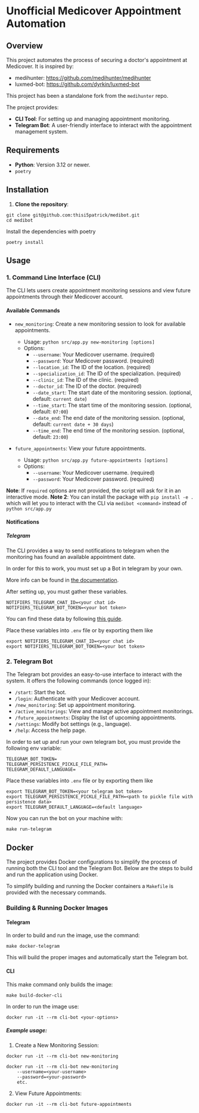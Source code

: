 # Unofficial Medicover Appointment Automation

## Overview
This project automates the process of securing a doctor's appointment at Medicover.
It is inspired by:
* medihunter: https://github.com/medihunter/medihunter
* luxmed-bot: https://github.com/dyrkin/luxmed-bot

This project has been a standalone fork from the `medihunter` repo.

The project provides:
- **CLI Tool**: For setting up and managing appointment monitoring.
- **Telegram Bot**: A user-friendly interface to interact with the appointment management system.

## Requirements
- **Python**: Version 3.12 or newer.
- `poetry`

## Installation

1. **Clone the repository**:
```shell
git clone git@github.com:thisi5patrick/medibot.git
cd medibot
```

Install the dependencies with poetry
```shell
poetry install
```

## Usage

### 1. Command Line Interface (CLI)

The CLI lets users create appointment monitoring sessions and view future appointments through their Medicover account.
#### Available Commands
* `new_monitoring`: Create a new monitoring session to look for available appointments.
  * Usage: `python src/app.py new-monitoring [options]`
  * Options:
    * `--username`: Your Medicover username. (required)
    * `--password`: Your Medicover password. (required)
    * `--location_id`: The ID of the location. (required)
    * `--specialization_id`: The ID of the specialization. (required)
    * `--clinic_id`: The ID of the clinic. (required)
    * `--doctor_id`: The ID of the doctor. (required)
    * `--date_start`: The start date of the monitoring session. (optional, default: `current date`)
    * `--time_start`: The start time of the monitoring session. (optional, default: `07:00`)
    * `--date_end`: The end date of the monitoring session. (optional, default: `current date + 30 days`)
    * `--time_end`: The end time of the monitoring session. (optional, default: `23:00`)


* `future_appointments`: View your future appointments.
  * Usage: `python src/app.py future-appointments [options]`
  * Options:
    * `--username`: Your Medicover username. (required)
    * `--password`: Your Medicover password. (required)

**Note**: If `required` options are not provided, the script will ask for it in an interactive mode.
**Note 2**: You can install the package with `pip install -e .` which will let you to interact with the CLI via `medibot <command>` instead of `python src/app.py`

#### Notifications

##### Telegram
The CLI provides a way to send notifications to telegram when the monitoring has found an available appointment date.

In order for this to work, you must set up a Bot in telegram by your own.

More info can be found in [the documentation](https://core.telegram.org/bots).

After setting up, you must gather these variables.
```shell
NOTIFIERS_TELEGRAM_CHAT_ID=<your chat id>
NOTIFIERS_TELEGRAM_BOT_TOKEN=<your bot token>
```

You can find these data by following [this guide](https://docs.tracardi.com/qa/how_can_i_get_telegram_bot/).

Place these variables into `.env` file or by exporting them like
```shell
export NOTIFIERS_TELEGRAM_CHAT_ID=<your chat id>
export NOTIFIERS_TELEGRAM_BOT_TOKEN=<your bot token>
```

### 2. Telegram Bot

The Telegram bot provides an easy-to-use interface to interact with the system. 
It offers the following commands (once logged in):

* `/start`: Start the bot.
* `/login`: Authenticate with your Medicover account.
* `/new_monitoring`: Set up appointment monitoring.
* `/active_monitorings`: View and manage active appointment monitorings.
* `/future_appointments`: Display the list of upcoming appointments.
* `/settings`: Modify bot settings (e.g., language).
* `/help`: Access the help page.

In order to set up and run your own telegram bot, you must provide the following env variable:
```shell
TELEGRAM_BOT_TOKEN=
TELEGRAM_PERSISTENCE_PICKLE_FILE_PATH=
TELEGRAM_DEFAULT_LANGUAGE=
```

Place these variables into `.env` file or by exporting them like
```shell
export TELEGRAM_BOT_TOKEN=<your telegram bot token>
export TELEGRAM_PERSISTENCE_PICKLE_FILE_PATH=<path to pickle file with persistence data>
export TELEGRAM_DEFAULT_LANGUAGE=<default language>
```

Now you can run the bot on your machine with:
```shell
make run-telegram
```

## Docker

The project provides Docker configurations to simplify the process of running both the CLI tool and the Telegram Bot. 
Below are the steps to build and run the application using Docker.

To simplify building and running the Docker containers a `Makefile` is provided with
the necessary commands.

### Building & Running Docker Images

#### Telegram

In order to build and run the image, use the command:

```shell
make docker-telegram
```

This will build the proper images and automatically start the Telegram bot.

#### CLI

This make command only builds the image:
```shell
make build-docker-cli
```

In order to run the image use:
```shell
docker run -it --rm cli-bot <your-options>
```

##### Example usage:
1. Create a New Monitoring Session:
```shell
docker run -it --rm cli-bot new-monitoring
```
```shell
docker run -it --rm cli-bot new-monitoring
    --username=<your-username>
    --password=<your-password>
    etc.
```

2. View Future Appointments:
```shell
docker run -it --rm cli-bot future-appointments
```
